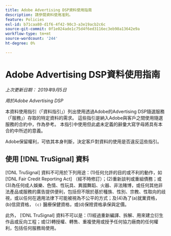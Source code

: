 ```yaml
---
title: Adobe Advertising DSP資料使用指南
description: 請參閱資料使用准則。
feature: Policies
exl-id: b71caa80-d1f6-4f42-90c3-a3e19acb2c6c
source-git-commit: 0f1e024ade1c75d4f6ed3116ec3eb98a13642e9a
workflow-type: tm+mt
source-wordcount: '244'
ht-degree: 0%

---
```


# Adobe Advertising DSP資料使用指南

*上次更新日期： 2019年9月5日*

*用於Adobe Advertising DSP*

本資料使用指引（「資料指引」）列出使用透過Adobe的Advertising DSP隨選服務（「服務」）存取的特定資料的需求。 這些指引是納入Adobe與客戶之間使用隨選服務的合約中，作為參考。 本指引中使用但此處未定義的辭彙大寫字母將具有本合約中所述的意義。

Adobe保留權利，可依其本身判斷，決定客戶對資料的使用是否違反這些指引。

## 使用 [!DNL TruSignal] 資料

[!DNL TruSignal] 資料不可用於下列用途：(1)任何允許的目的或不利的動作，如 [!DNL Fair Credit Reporting Act] （經不時修訂）；(2)重新談判或重組債務；或(3)為任何成人娛樂、色情、性玩具、異國舞蹈、火器、非法賭博，或任何其他非法產品或服務的廣告提供便利，包括但不限於基於種族、性別、宗教、性取向的歧視，或以任何在適用法律下可能被視為不公平的方式；及(4)為了(a)就業資格，(b)信貸資格， `(c)` 醫療保健資格，或(d)保險資格承保與定價。<!-- I used backticks in the previous sentence to prevent ( c ) from displaying as a copyright symbol. I think the OS does that. Using HTML code for the parentheses doesn't prevent it. -->

此外， [!DNL TruSignal] 資料不可以是：(1)經過重新編譯、拆解、用來建立衍生作品或反向工程；或(2)轉授權、轉售、重複使用或授予任何協力廠商的任何權利，包括任何服務局使用。
